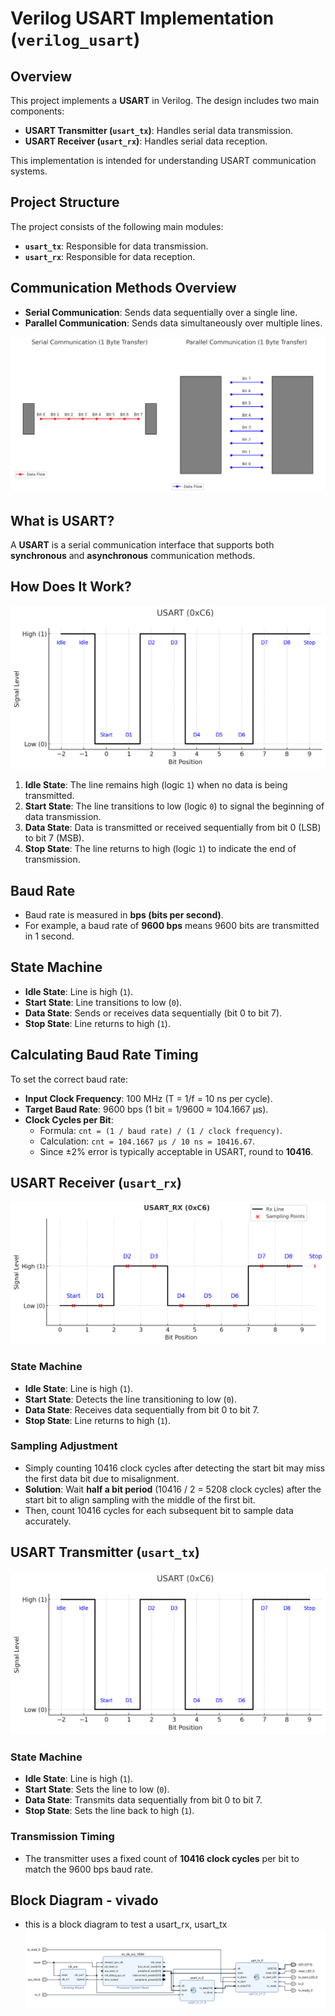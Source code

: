 # Verilog USART Implementation (`verilog_usart`)

## Overview
This project implements a **USART** in Verilog. The design includes two main components:
- **USART Transmitter (`usart_tx`)**: Handles serial data transmission.
- **USART Receiver (`usart_rx`)**: Handles serial data reception.

This implementation is intended for understanding USART communication systems.

## Project Structure
The project consists of the following main modules:
- **`usart_tx`**: Responsible for data transmission.
- **`usart_rx`**: Responsible for data reception.

## Communication Methods Overview
- **Serial Communication**: Sends data sequentially over a single line.
- **Parallel Communication**: Sends data simultaneously over multiple lines.

![Serial vs Parallel Communication Diagram](images/communication.png)  

## What is USART?
A **USART** is a serial communication interface that supports both **synchronous** and **asynchronous** communication methods.

## How Does It Work?
![USART Communication Diagram](images/usart.png)  

1. **Idle State**: The line remains high (logic `1`) when no data is being transmitted.
2. **Start State**: The line transitions to low (logic `0`) to signal the beginning of data transmission.
3. **Data State**: Data is transmitted or received sequentially from bit 0 (LSB) to bit 7 (MSB).
4. **Stop State**: The line returns to high (logic `1`) to indicate the end of transmission.

## Baud Rate
- Baud rate is measured in **bps (bits per second)**.
- For example, a baud rate of **9600 bps** means 9600 bits are transmitted in 1 second.

## State Machine
- **Idle State**: Line is high (`1`).
- **Start State**: Line transitions to low (`0`).
- **Data State**: Sends or receives data sequentially (bit 0 to bit 7).
- **Stop State**: Line returns to high (`1`).

## Calculating Baud Rate Timing
To set the correct baud rate:
- **Input Clock Frequency**: 100 MHz (T = 1/f = 10 ns per cycle).
- **Target Baud Rate**: 9600 bps (1 bit = 1/9600 ≈ 104.1667 µs).
- **Clock Cycles per Bit**:  
  - Formula: `cnt = (1 / baud rate) / (1 / clock frequency)`.
  - Calculation: `cnt = 104.1667 µs / 10 ns = 10416.67`.
  - Since ±2% error is typically acceptable in USART, round to **10416**.

## USART Receiver (`usart_rx`)
![USART Receiver Diagram](images/usart_rx.png)  


### State Machine
- **Idle State**: Line is high (`1`).
- **Start State**: Detects the line transitioning to low (`0`).
- **Data State**: Receives data sequentially from bit 0 to bit 7.
- **Stop State**: Line returns to high (`1`).

### Sampling Adjustment
- Simply counting 10416 clock cycles after detecting the start bit may miss the first data bit due to misalignment.
- **Solution**: Wait **half a bit period** (10416 / 2 = 5208 clock cycles) after the start bit to align sampling with the middle of the first bit.
- Then, count 10416 cycles for each subsequent bit to sample data accurately.

## USART Transmitter (`usart_tx`)
![USART Communication Diagram](images/usart.png)  


### State Machine
- **Idle State**: Line is high (`1`).
- **Start State**: Sets the line to low (`0`).
- **Data State**: Transmits data sequentially from bit 0 to bit 7.
- **Stop State**: Sets the line back to high (`1`).

### Transmission Timing
- The transmitter uses a fixed count of **10416 clock cycles** per bit to match the 9600 bps baud rate.


## Block Diagram - vivado
- this is a block diagram to test a usart_rx, usart_tx
![USART Communication Diagram](images/block_diagram.png)  

